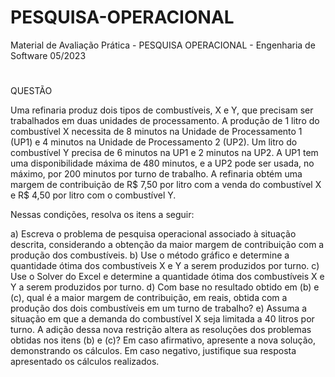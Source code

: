 # PESQUISA-OPERACIONAL
Material de Avaliação Prática - PESQUISA OPERACIONAL - Engenharia de Software 05/2023
#
QUESTÃO

Uma refinaria produz dois tipos de combustíveis, X e Y, que precisam ser trabalhados em duas unidades de processamento. A produção de 1 litro do combustível X necessita de 8 minutos na Unidade de Processamento 1 (UP1) e 4 minutos na Unidade de Processamento 2 (UP2). Um litro do combustível Y precisa de 6 minutos na UP1 e 2 minutos na UP2. A UP1 tem uma disponibilidade máxima de 480 minutos, e a UP2 pode ser usada, no máximo, por 200 minutos por turno de trabalho. A refinaria obtém uma margem de contribuição de R$ 7,50 por litro com a venda do combustível X e R$ 4,50 por litro com o combustível Y.

Nessas condições, resolva os itens a seguir:

a) Escreva o problema de pesquisa operacional associado à situação descrita, considerando a obtenção da maior margem de contribuição com a produção dos combustíveis.
b) Use o método gráfico e determine a quantidade ótima dos combustíveis X e Y a serem produzidos por turno.
c) Use o Solver do Excel e determine a quantidade ótima dos combustíveis X e Y a serem produzidos por turno.
d) Com base no resultado obtido em (b) e (c), qual é a maior margem de contribuição, em reais, obtida com a produção dos dois combustíveis em um turno de trabalho?
e) Assuma a situação em que a demanda do combustível X seja limitada a 40 litros por turno. A adição dessa nova restrição altera as resoluções dos problemas obtidas nos itens (b) e (c)? Em caso afirmativo, apresente a nova solução, demonstrando os cálculos. Em caso negativo, justifique sua resposta apresentado os cálculos realizados.
